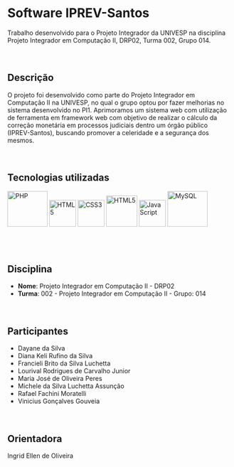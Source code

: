 # Software IPREV-Santos

Trabalho desenvolvido para o Projeto Integrador da UNIVESP na disciplina Projeto Integrador em Computação II, DRP02, Turma 002, Grupo 014.
<br><br><br>

## Descrição

O projeto foi desenvolvido como parte do Projeto Integrador em Computação II na UNIVESP, no qual o grupo optou por fazer melhorias no sistema desenvolvido no PI1. Aprimoramos um sistema web com utilização de ferramenta em framework web com objetivo de realizar o cálculo da correção monetária em processos judiciais dentro um órgão público (IPREV-Santos), buscando promover a celeridade e a segurança dos mesmos.
<br><br><br>

## Tecnologias utilizadas
<div>
  <img src="https://cdn.jsdelivr.net/gh/devicons/devicon@latest/icons/php/php-original.svg" alt="PHP" width="90" height="80"/>    
  <img src="https://cdn.jsdelivr.net/gh/devicons/devicon/icons/html5/html5-plain-wordmark.svg" alt="HTML5" width="60" height="60"/>
  <img src="https://cdn.jsdelivr.net/gh/devicons/devicon/icons/css3/css3-plain-wordmark.svg" alt="CSS3" width="60" height="60"/>
  <img src="https://cdn.jsdelivr.net/gh/devicons/devicon@latest/icons/bootstrap/bootstrap-original-wordmark.svg" alt="HTML5" width="70" height="70"/> 
  <img src="https://cdn.jsdelivr.net/gh/devicons/devicon/icons/javascript/javascript-original.svg" alt="JavaScript" width="60" height="60"/>     
  <img src="https://cdn.jsdelivr.net/gh/devicons/devicon@latest/icons/mysql/mysql-original-wordmark.svg" alt="MySQL" width="90" height="80"/>  
</div>
<br><br><br>

## Disciplina

- **Nome**: Projeto Integrador em Computação II - DRP02 
- **Turma**: 002 - Projeto Integrador em Computação II - Grupo: 014
<br><br><br>

## Participantes

- Dayane da Silva
- Diana Keli Rufino da Silva
- Francieli Brito da Silva Luchetta
- Lourival Rodrigues de Carvalho Junior
- Maria José de Oliveira Peres
- Michele da Silva Luchetta Assunção
- Rafael Fachini Moratelli
- Vinicius Gonçalves Gouveia
<br><br><br>

## Orientadora

Ingrid Ellen de Oliveira
<br><br>
